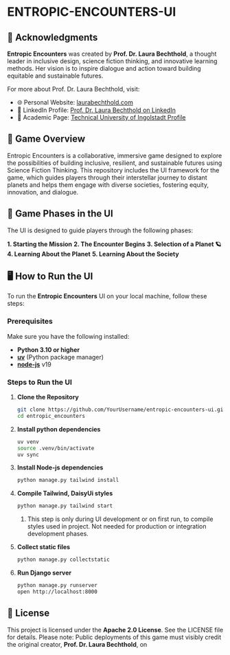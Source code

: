 # ENTROPIC-ENCOUNTERS-UI

## 🤝 Acknowledgments

**Entropic Encounters** was created by **Prof. Dr. Laura Bechthold**, a thought leader in inclusive design, science
fiction thinking, and innovative learning methods. Her vision is to inspire dialogue and action toward building
equitable and sustainable futures.

For more about Prof. Dr. Laura Bechthold, visit:

- 🌐 Personal Website: [laurabechthold.com](https://laurabechthold.com/)
- 💼 LinkedIn Profile: [Prof. Dr. Laura Bechthold on LinkedIn](https://www.linkedin.com/in/laurabechthold/)
- 🏫 Academic Page: [Technical University of Ingolstadt Profile](https://www.thi.de/personen/prof-dr-laura-bechthold/)

## 🚀 Game Overview

Entropic Encounters is a collaborative, immersive game designed to explore the possibilities of building inclusive,
resilient, and sustainable futures using Science Fiction Thinking. This repository includes the UI framework for the
game, which guides players through their interstellar journey to distant planets and helps them engage with diverse
societies, fostering equity, innovation, and dialogue.

## 🌌 Game Phases in the UI

The UI is designed to guide players through the following phases:

**1. Starting the Mission**
**2. The Encounter Begins**
**3. Selection of a Planet 🪐**
**4. Learning About the Planet**
**5. Learning About the Society**

## 🖥️ How to Run the UI

To run the **Entropic Encounters** UI on your local machine, follow these steps:

### Prerequisites

Make sure you have the following installed:

- **Python 3.10 or higher**
- **[uv](https://astral.sh/blog/uv)** (Python package manager)
- **[node-js](https://nodejs.org/en/download)**  v19

### Steps to Run the UI

1. **Clone the Repository**
   ```bash
   git clone https://github.com/YourUsername/entropic-encounters-ui.git
   cd entropic_encounters
   ```
2. **Install python dependencies**
   ```bash
   uv venv 
   source .venv/bin/activate   
   uv sync 
   ```

3. **Install Node-js dependencies**
   ```bash
   python manage.py tailwind install
   ```

4. **Compile Tailwind, DaisyUi styles**
   ```bash
   python manage.py tailwind start
   ```
    1. This step is only during UI development or on first run, to compile styles used in project. Not needed for
       production or integration
       development phases.


5. **Collect static files**
   ```bash
   python manage.py collectstatic
   ```
6. **Run Django server**
   ```bash 
   python manage.py runserver
   open http://localhost:8000
   ```

## 📄 License

This project is licensed under the **Apache 2.0 License**. See the LICENSE file for details.
Please note: Public deployments of this game must visibly credit the original creator, **Prof. Dr. Laura Bechthold**, on
